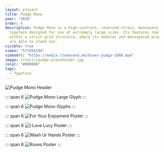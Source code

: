 ```yaml
---
layout: project
title: Pudge Mono
year: "2020"
order: 4
description: Pudge Mono is a high-contrast, reversed-stress, monospace display
  typeface designed for use at extremely large sizes. Its features really shine
  within a strict grid structure, where its modular and monospaced properties
  are able to stand out.
visible: true
vimeo: "573454194"
videoUrl: "https://media.ctownsend.me/hover-pudge-1080.mp4"
image: /static/pudge-placeholder.jpg
color: "#000000"
tags:
  - Typeface
---
```


![Pudge Mono Header](/static/Pudge-Header.png)

::: span 6
![Pudge Mono Large Glyph](/static/Pudge-Large-Letter.png)
:::

::: span 6
![Pudge Mono Glyphs](/static/Pudge-Glyphs.png)
:::

::: span 6
![For Your Enjoyment Poster](/static/Pudge_Poster__0003_For-Your-Enjoyment.png)
:::

::: span 6
![I Love Lucy Poster](/static/Pudge_Poster__0002_I-Love-Lucy.png)
:::

::: span 6
![Wash Ur Hands Poster](/static/Pudge_Poster__0000_Wash-Ur-Hands.png)
:::

::: span 6
![Roses Poster](/static/Pudge_Poster__0001_Roses.png)
:::